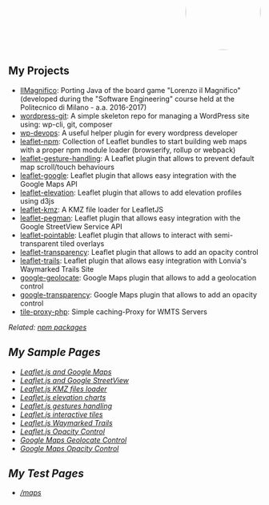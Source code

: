 <p align="right" style="margin-top: -70px; text-align: right;">
  <a href="https://github.com/Raruto">
    <img style="border-radius:50%;" src="https://avatars.githubusercontent.com/u/9614886?s=400" height="150" />
  </a>
</p>
<p align="center" style="display:none;">
  <a href="https://raruto.github.io/">View at raruto.github.io</a>
 </p>

## My Projects
- [IlMagnifico](https://raruto.github.io/IlMagnifico): Porting Java of the board game "Lorenzo il Magnifico" (developed during the "Software Engineering" course held at the Politecnico di Milano - a.a. 2016-2017)
- [wordpress-git](https://raruto.github.io/wordpress-git): A simple skeleton repo for managing a WordPress site using: wp-cli, git, composer
- [wp-devops](https://raruto.github.io/wp-devops): A useful helper plugin for every wordpress developer
- [leaflet-npm](https://raruto.github.io/leaflet-npm): Collection of Leaflet bundles to start building web maps with a proper npm module loader (browserify, rollup or webpack)
- [leaflet-gesture-handling](https://raruto.github.io/leaflet-gesture-handling): A Leaflet plugin that allows to prevent default map scroll/touch behaviours
- [leaflet-google](https://raruto.github.io/leaflet-google): Leaflet plugin that allows easy integration with the Google Maps API
- [leaflet-elevation](https://raruto.github.io/leaflet-elevation): Leaflet plugin that allows to add elevation profiles using d3js
- [leaflet-kmz](https://raruto.github.io/leaflet-kmz): A KMZ file loader for LeafletJS
- [leaflet-pegman](https://raruto.github.io/leaflet-pegman): Leaflet plugin that allows easy integration with the Google StreetView Service API
- [leaflet-pointable](https://raruto.github.io/leaflet-pointable): Leaflet plugin that allows to interact with semi-transparent tiled overlays
- [leaflet-transparency](https://raruto.github.io/leaflet-transparency): Leaflet plugin that allows to add an opacity control
- [leaflet-trails](https://raruto.github.io/leaflet-trails): Leaflet plugin that allows easy integration with Lonvia's Waymarked Trails Site
- [google-geolocate](https://raruto.github.io/google-geolocate): Google Maps plugin that allows to add a geolocation control
- [google-transparency](https://raruto.github.io/google-transparency): Google Maps plugin that allows to add an opacity control
- [tile-proxy-php](https://raruto.github.io/tile-proxy-php): Simple caching-Proxy for WMTS Servers

<p><em>Related: <a href="https://www.npmjs.com/~raruto">npm packages</a><em></p>

## My Sample Pages
- [Leaflet.js and Google Maps](/examples/leaflet-google/leaflet-google.html)
- [Leaflet.js and Google StreetView](/examples/leaflet-pegman/leaflet-pegman-lazyLoading.html)
- [Leaflet.js KMZ files loader](/examples/leaflet-kmz/leaflet-kmz.html)
- [Leaflet.js elevation charts](/examples/leaflet-elevation/leaflet-elevation_hoverable-tracks.html)
- [Leaflet.js gestures handling](/examples/leaflet-pointable/leaflet-gesture-handling.html)
- [Leaflet.js interactive tiles](/examples/leaflet-pointable/leaflet-pointable.html)
- [Leaflet.js Waymarked Trails](/examples/leaflet-trails/leaflet-trails.html)
- [Leaflet.js Opacity Control](/examples/leaflet-transparency/leaflet-transparency.html)
- [Google Maps Geolocate Control](/examples/google-geolocate/google-geolocate.html)
- [Google Maps Opacity Control](/examples/google-transparency/google-transparency.html)

## My Test Pages
- [/maps](/maps)
